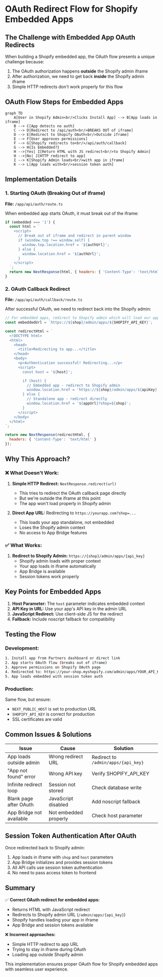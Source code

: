# OAuth Redirect Flow for Shopify Embedded Apps

## The Challenge with Embedded App OAuth Redirects

When building a Shopify embedded app, the OAuth flow presents a unique challenge because:
1. The OAuth authorization happens **outside** the Shopify admin iframe
2. After authorization, we need to get back **inside** the Shopify admin iframe
3. Simple HTTP redirects don't work properly for this flow

## OAuth Flow Steps for Embedded Apps

```mermaid
graph TD
    A[User in Shopify Admin<br/>Clicks Install App] --> B[App loads in iframe]
    B --> C[App detects no auth]
    C --> D[Redirect to /api/auth<br/>BREAKS OUT of iframe]
    D --> E[Redirect to Shopify OAuth<br/>Outside iframe]
    E --> F[User approves permissions]
    F --> G[Shopify redirects to<br/>/api/auth/callback]
    G --> H{Is Embedded?}
    H -->|Yes| I[Return HTML with JS redirect<br/>to Shopify Admin]
    H -->|No| J[HTTP redirect to app]
    I --> K[Shopify Admin loads<br/>with app in iframe]
    K --> L[App loads with<br/>session token auth]
```

## Implementation Details

### 1. Starting OAuth (Breaking Out of iframe)
**File:** `/app/api/auth/route.ts`

When embedded app starts OAuth, it must break out of the iframe:
```javascript
if (embedded === '1') {
  const html = `
    <script>
      // Break out of iframe and redirect in parent window
      if (window.top !== window.self) {
        window.top.location.href = '${authUrl}';
      } else {
        window.location.href = '${authUrl}';
      }
    </script>
  `;
  return new NextResponse(html, { headers: { 'Content-Type': 'text/html' } });
}
```

### 2. OAuth Callback Redirect
**File:** `/app/api/auth/callback/route.ts`

After successful OAuth, we need to redirect back into the Shopify admin:

```javascript
// For embedded apps, redirect to Shopify admin which will load our app
const embeddedUrl = `https://${shop}/admin/apps/${SHOPIFY_API_KEY}`;

const redirectHtml = `
  <!DOCTYPE html>
  <html>
    <head>
      <title>Redirecting to app...</title>
    </head>
    <body>
      <p>Authentication successful! Redirecting...</p>
      <script>
        const host = '${host}';

        if (host) {
          // Embedded app - redirect to Shopify admin
          window.location.href = 'https://${shop}/admin/apps/${apiKey}';
        } else {
          // Standalone app - redirect directly
          window.location.href = '${appUrl}?shop=${shop}';
        }
      </script>
    </body>
  </html>
`;

return new NextResponse(redirectHtml, {
  headers: { 'Content-Type': 'text/html' }
});
```

## Why This Approach?

### ❌ What Doesn't Work:
1. **Simple HTTP Redirect:** `NextResponse.redirect(url)`
   - This tries to redirect the OAuth callback page directly
   - But we're outside the iframe at this point
   - The app won't load properly in Shopify admin

2. **Direct App URL:** Redirecting to `https://yourapp.com?shop=...`
   - This loads your app standalone, not embedded
   - Loses the Shopify admin context
   - No access to App Bridge features

### ✅ What Works:
1. **Redirect to Shopify Admin:** `https://{shop}/admin/apps/{api_key}`
   - Shopify admin loads with proper context
   - Your app loads in iframe automatically
   - App Bridge is available
   - Session tokens work properly

## Key Points for Embedded Apps

1. **Host Parameter:** The `host` parameter indicates embedded context
2. **API Key in URL:** Use your app's API key in the admin URL
3. **JavaScript Redirect:** Use client-side JS for the redirect
4. **Fallback:** Include noscript fallback for compatibility

## Testing the Flow

### Development:
```bash
1. Install app from Partners dashboard or direct link
2. App starts OAuth flow (breaks out of iframe)
3. Approve permissions on Shopify OAuth page
4. Redirected to: https://your-shop.myshopify.com/admin/apps/YOUR_API_KEY
5. App loads embedded with session token auth
```

### Production:
Same flow, but ensure:
- `NEXT_PUBLIC_HOST` is set to production URL
- `SHOPIFY_API_KEY` is correct for production
- SSL certificates are valid

## Common Issues & Solutions

| Issue | Cause | Solution |
|-------|-------|----------|
| App loads outside admin | Wrong redirect URL | Redirect to `/admin/apps/{api_key}` |
| "App not found" error | Wrong API key | Verify SHOPIFY_API_KEY |
| Infinite redirect loop | Session not stored | Check database write |
| Blank page after OAuth | JavaScript disabled | Add noscript fallback |
| App Bridge not available | Not embedded properly | Check host parameter |

## Session Token Authentication After OAuth

Once redirected back to Shopify admin:
1. App loads in iframe with `shop` and `host` parameters
2. App Bridge initializes and provides session tokens
3. All API calls use session token authentication
4. No need to pass access token to frontend

## Summary

✅ **Correct OAuth redirect for embedded apps:**
- Returns HTML with JavaScript redirect
- Redirects to Shopify admin URL (`/admin/apps/{api_key}`)
- Shopify handles loading your app in iframe
- App Bridge and session tokens available

❌ **Incorrect approaches:**
- Simple HTTP redirect to app URL
- Trying to stay in iframe during OAuth
- Loading app outside Shopify admin

This implementation ensures proper OAuth flow for Shopify embedded apps with seamless user experience.